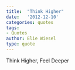 ```yaml
---
title:  "Think Higher"
date:   '2012-12-10'
categories: quotes
tags:
- Quotes
author: Elie Wiesel
type: quote
---
```


Think Higher, Feel Deeper
